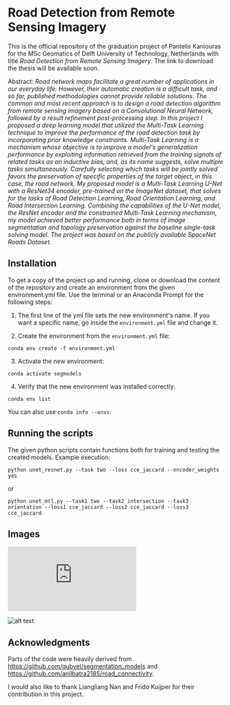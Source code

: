 #  Road Detection from Remote Sensing Imagery

This is the official repository of the graduation project of Pantelis Kaniouras for the MSc Geomatics of Delft University of Technology, Netherlands with title *Road Detection from Remote Sensing Imagery*. The link to download the thesis will be available soon.

Abstract: *Road network maps facilitate a great number of applications in our everyday life. However, their automatic creation is a difficult task, and so far, published methodologies cannot provide reliable solutions. The common and most recent approach is to design a road detection algorithm from remote sensing imagery based on a Convolutional Neural Network, followed by a result refinement post-processing step. In this project I proposed a deep learning model that utilized the Multi-Task Learning technique to improve the performance of the road detection task by incorporating prior knowledge constraints. Multi-Task Learning is a mechanism whose objective is to improve a model's generalization performance by exploiting information retrieved from the training signals of related tasks as an inductive bias, and, as its name suggests, solve multiple tasks simultaneously. Carefully selecting which tasks will be jointly solved favors the preservation of specific properties of the target object, in this case, the road network. My proposed model is a Multi-Task Learning U-Net with a ResNet34 encoder, pre-trained on the ImageNet dataset, that solves for the tasks of Road Detection Learning, Road Orientation Learning, and Road Intersection Learning. Combining the capabilities of the U-Net model, the ResNet encoder and the constrained Multi-Task Learning mechanism, my model achieved better performance both in terms of image segmentation and topology preservation against the baseline single-task solving model. The project was based on the publicly available SpaceNet Roads Dataset.*

## Installation

To get a copy of the project up and running, clone or download the content of the repository and create an environment from the given environment.yml file. Use the terminal or an Anaconda Prompt for the following steps:


1. The first line of the yml file sets the new environment's name. If you want a specific name, go inside the `environment.yml` file and change it.

2. Create the environment from the `environment.yml` file:

```
conda env create -f environment.yml
```

3. Activate the new environment: 
```
conda activate segmodels
```

4. Verify that the new environment was installed correctly:
```
conda env list
```
You can also use `conda info --envs`.


## Running the scripts

The given python scripts contain functions both for training and testing the created models. Example execution: 

```
python unet_resnet.py --task two --loss cce_jaccard --encoder_weights yes 
```
or
```
python unet_mtl.py --task1 two --task2 intersection --task3 orientation --loss1 cce_jaccard --loss2 cce_jaccard --loss3 cce_jaccard
```

## Images
![alt text](https://github.com/ntelo007/road_detection_mtl/tree/master/images/mtl_architecture.pdf)

![alt text](https://github.com/ntelo007/road_detection_mtl/tree/master/images/mtl_2_example.png)


## Acknowledgments
Parts of the code were heavily derived from https://github.com/qubvel/segmentation_models and https://github.com/anilbatra2185/road_connectivity.

I would also like to thank Liangliang Nan and Frido Kuijper for their contribution in this project.
